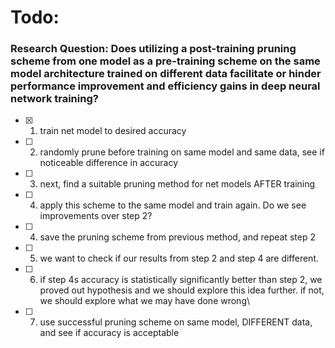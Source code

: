 
# Todo:

### Research Question: Does utilizing a post-training pruning scheme from one model as a pre-training scheme on the same model architecture trained on different data facilitate or hinder performance improvement and efficiency gains in deep neural network training?

- [x] 1) train net model to desired accuracy
- [ ] 2) randomly prune before training on same model and same data, see if noticeable difference in accuracy
- [ ] 3) next, find a suitable pruning method for net models AFTER training
- [ ] 4) apply this scheme to the same model and train again. Do we see improvements over step 2?



- [ ] 4) save the pruning scheme from previous method, and repeat step 2
- [ ] 5) we want to check if our results from step 2 and step 4 are different.
- [ ] 6) if step 4s accuracy is statistically significantly better than step 2, we proved out hypothesis and we should explore this idea further. if not, we should explore what we may have done wrong\
- [ ] 7) use successful pruning scheme on same model, DIFFERENT data, and see if accuracy is acceptable